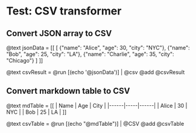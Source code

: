 # Test: CSV transformer

## Convert JSON array to CSV
@text jsonData = [[
[
  {"name": "Alice", "age": 30, "city": "NYC"},
  {"name": "Bob", "age": 25, "city": "LA"},
  {"name": "Charlie", "age": 35, "city": "Chicago"}
]
]]

@text csvResult = @run [(echo '@jsonData')] | @csv
@add @csvResult

## Convert markdown table to CSV
@text mdTable = [[
| Name | Age | City |
|------|-----|------|
| Alice | 30 | NYC |
| Bob | 25 | LA |
]]

@text csvTable = @run [(echo "@mdTable")] | @CSV
@add @csvTable